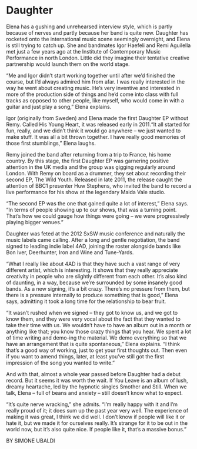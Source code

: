 # Daughter



Elena has a gushing and unrehearsed interview style, which is partly because of nerves and partly because her band is quite new. Daughter has rocketed onto the international music scene seemingly overnight, and Elena is still trying to catch up. She and bandmates Igor Haefeli and Remi Aguilella met just a few years ago at the Institute of Contemporary Music Performance in north London. Little did they imagine their tentative creative partnership would launch them on the world stage.

“Me and Igor didn’t start working together until after we’d finished the course, but I’d always admired him from afar. I was really interested in the way he went about creating music. He’s very inventive and interested in more of the production side of things and he’d come into class with full tracks as opposed to other people, like myself, who would come in with a guitar and just play a song,” Elena explains.

Igor (originally from Sweden) and Elena made the first Daughter EP without Remy. Called His Young Heart, it was released early in 2011.“It all started for fun, really, and we didn’t think it would go anywhere – we just wanted to make stuff. It was all a bit thrown together. I have really good memories of those first stumblings,” Elena laughs.

Remy joined the band after returning from a trip to France, his home country. By this stage, the first Daughter EP was garnering positive attention in the UK media and the group was gigging regularly around London. With Remy on board as a drummer, they set about recording their second EP, The Wild Youth. Released in late 2011, the release caught the attention of BBC1 presenter Huw Stephens, who invited the band to record a live performance for his show at the legendary Maida Vale studio.

“The second EP was the one that gained quite a lot of interest,” Elena says. “In terms of people showing up to our shows, that was a turning point. That’s how we could gauge how things were going – we were progressively playing bigger venues.”

Daughter was feted at the 2012 SxSW music conference and naturally the music labels came calling. After a long and gentle negotiation, the band signed to leading indie label 4AD, joining the roster alongside bands like Bon Iver, Deerhunter, Iron and Wine and Tune-Yards.

“What I really like about 4AD is that they have such a vast range of very different artist, which is interesting. It shows that they really appreciate creativity in people who are slightly different from each other. It’s also kind of daunting, in a way, because we’re surrounded by some insanely good bands. As a new signing, it’s a bit crazy. There’s no pressure from them, but there is a pressure internally to produce something that is good,” Elena says, admitting it took a long time for the relationship to bear fruit.

“It wasn’t rushed when we signed – they got to know us, and we got to know them, and they were very vocal about the fact that they wanted to take their time with us. We wouldn’t have to have an album out in a month or anything like that; you know those crazy things that you hear. We spent a lot of time writing and demo-ing the material. We demo everything so that we have an arrangement that is quite spontaneous,” Elena explains. “I think that’s a good way of working, just to get your first thoughts out. Then even if you want to amend things, later, at least you’ve still got the first impression of the song you wanted to write.”

And with that, almost a whole year passed before Daughter had a debut record. But it seems it was worth the wait. If You Leave is an album of lush, dreamy heartache, led by the hypnotic singles Smother and Still. When we talk, Elena – full of beans and anxiety – still doesn’t know what to expect.

“It’s quite nerve wracking,” she admits. “I’m really happy with it and I’m really proud of it; it does sum up the past year very well. The experience of making it was great, I think we did well. I don’t know if people will like it or hate it, but we made it for ourselves really. It’s strange for it to be out in the world now, but it’s also quite nice. If people like it, that’s a massive bonus.”

BY SIMONE UBALDI
